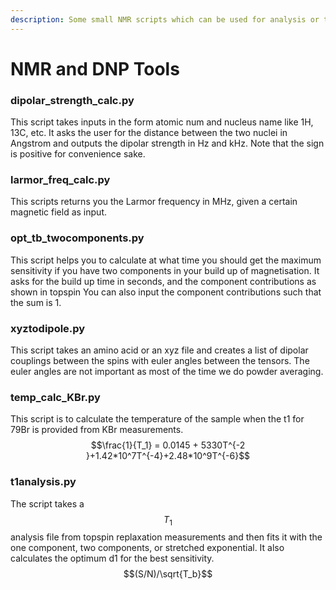 ```yaml
---
description: Some small NMR scripts which can be used for analysis or to develop other codes.
---
```


# NMR and DNP Tools

### dipolar\_strength\_calc.py

This script takes inputs in the form atomic num and nucleus name like 1H, 13C, etc. It asks the user for the distance between the two nuclei in Angstrom and outputs the dipolar strength in Hz and kHz. Note that the sign is positive for convenience sake.

### larmor\_freq\_calc.py

This scripts returns you the Larmor frequency in MHz, given a certain magnetic field as input.

### opt\_tb\_twocomponents.py

This script helps you to calculate at what time you should get the maximum sensitivity if you have two components in your build up of magnetisation. It asks for the build up time in seconds, and the component contributions as shown in topspin You can also input the component contributions such that the sum is 1.

### xyztodipole.py

This script takes an amino acid or an xyz file and creates a list of dipolar couplings between the spins with euler angles between the tensors. The euler angles are not important as most of the time we do powder averaging.

### temp\_calc\_KBr.py

This script is to calculate the temperature of the sample when the t1 for 79Br is provided from KBr measurements.$$\frac{1}{T_1} = 0.0145 + 5330T^{-2 }+1.42*10^7T^{-4}+2.48*10^9T^{-6}$$

### t1analysis.py

The script takes a $$T_1$$analysis file from topspin replaxation measurements and then fits it with the one component, two components, or stretched exponential. It also calculates the optimum d1 for the best sensitivity. $$(S/N)/\sqrt{T_b}$$
